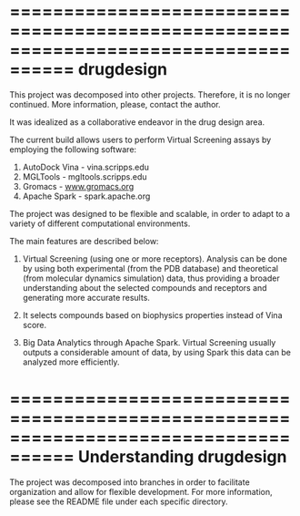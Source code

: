 ====================================================================================
					drugdesign
====================================================================================
This project was decomposed into other projects. Therefore,
it is no longer continued. More information, please, contact
the author.

It was idealized as a collaborative endeavor in the drug design area.

The current build allows users to perform Virtual Screening assays by employing the following software:

1. AutoDock Vina - vina.scripps.edu
2. MGLTools - mgltools.scripps.edu
3. Gromacs - www.gromacs.org
4. Apache Spark - spark.apache.org

The project was designed to be flexible and scalable, in order to adapt to a variety of different computational environments.

The main features are described below:

1. Virtual Screening (using one or more receptors).
Analysis can be done by using both experimental (from the PDB database) and theoretical (from molecular dynamics simulation) data, thus providing a broader understanding about the selected compounds and receptors and generating more accurate results.

2. It selects compounds based on biophysics properties instead of Vina score.

3. Big Data Analytics through Apache Spark.
Virtual Screening usually outputs a considerable amount of data, by using Spark this data can be analyzed more efficiently.

====================================================================================
		Understanding drugdesign
====================================================================================
The project was decomposed into branches in order to facilitate organization and allow for flexible development.
For more information, please see the README file under each specific directory.

